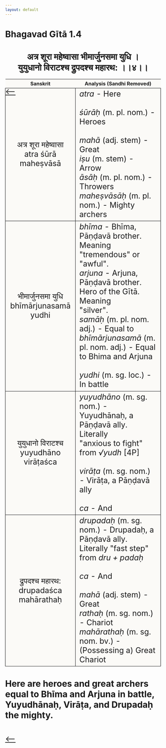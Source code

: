```yaml
---
layout: default
---
```

<!---
Text can be **bold**, _italic_, or ~~strikethrough~~.

[Link to another page](./another-page.html)

There should be whitespace between paragraphs.

There should be whitespace between paragraphs. We recommend including a README, or a file with information about your project.
--->

# Bhagavad Gītā 1.4

<style>
table {
  border-collapse: collapse;
  border-style: hidden;
}
th {
  background: #FBFAF7;
}
td {
  font-size: 25px;
  background: #FBFAF7;
  border: 1px solid black;
}
div.move {
  font-size: 25px;
}
</style>

<h1 style="text-align:center">
अत्र शूरा महेष्वासा भीमार्जुनसमा युधि ।<br>
युयुधानो विराटश्च द्रुपदश्च महारथ: ।।४।।
</h1>
<div class="move" style="position:relative;min-width:960px">
 <p style="position: absolute;left:0;top:0"><a href="./v1-3.html">⟵</a></p>
</div>
<div class="move" style="position:relative;min-width:960px">
 <p style="position: absolute;right:0;top:0"><a href="./v1-5.html">⟶</a></p>
</div>

| Sanskrit  | Analysis (Sandhi Removed) |
|:-:|-|
| अत्र शूरा महेष्वासा<br>atra śūrā maheṣvāsā | <em>atra</em> - Here<br><br><em>śūrāḥ</em> (m. pl. nom.) - Heroes<br><br><em>mahā</em> (adj. stem) - Great<br><em>iṣu</em> (m. stem) - Arrow<br><em>āsāḥ</em> (m. pl. nom.) - Throwers<br><em>maheṣvāsāḥ</em> (m. pl. nom.) - Mighty archers |
| भीमार्जुनसमा युधि<br>bhīmārjunasamā yudhi | <em>bhīma</em> - Bhīma, Pāṇḍavā brother. Meaning<br>"tremendous" or "awful".<br><em>arjuna</em> - Arjuna, Pāṇḍavā brother. Hero of the Gītā. Meaning<br>"silver".<br><em>samāḥ</em> (m. pl. nom. adj.) - Equal to<br><em>bhīmārjunasamā</em> (m. pl. nom. adj.) - Equal to Bhima and Arjuna<br><br><em>yudhi</em> (m. sg. loc.) - In battle |
| युयुधानो विराटश्च<br>yuyudhāno virāṭaśca | <em>yuyudhāno</em> (m. sg. nom.) - Yuyudhānaḥ, a Pāṇḍavā ally. Literally<br>"anxious to fight" from <em>√yudh </em> [4P]<br><br><em>virāṭa</em> (m. sg. nom.) - Virāṭa, a Pāṇḍavā ally<br><br><em>ca</em> - And |
| द्रुपदश्च महारथ:<br>drupadaśca mahārathaḥ | <em>drupadaḥ</em> (m. sg. nom.) - Drupadaḥ, a Pāṇḍavā ally. Literally "fast step" from <em>dru + padaḥ</em><br><br><em>ca</em> - And<br><br><em>mahā</em> (adj. stem) - Great<br><em>rathaḥ</em> (m. sg. nom.) - Chariot<br><em>mahārathaḥ</em> (m. sg. nom. bv.) - (Possessing a) Great Chariot |

<h1>
Here are heroes and great archers equal to Bhīma and Arjuna in battle, Yuyudhānaḥ,
Virāṭa, and Drupadaḥ the mighty.
</h1>
<div class="move" style="position:relative;min-width:960px">
 <p style="position: absolute;left:0;top:0"><a href="./v1-3.html">⟵</a></p>
</div>
<div class="move" style="position:relative;min-width:960px">
 <p style="position: absolute;right:0;top:0"><a href="./v1-5.html">⟶</a></p>
</div>
